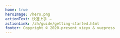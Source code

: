```yaml
---
home: true
heroImage: /hero.png
actionText: 快速上手 →
actionLink: /zh/guide/getting-started.html
footer: Copyright © 2020-present xieyx & vuepress
---
```

